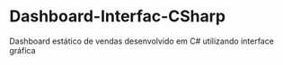 # Dashboard-Interfac-CSharp
Dashboard estático de vendas desenvolvido em C# utilizando interface gráfica 

